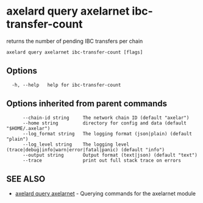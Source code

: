 # axelard query axelarnet ibc-transfer-count

returns the number of pending IBC transfers per chain

```
axelard query axelarnet ibc-transfer-count [flags]
```

## Options

```
  -h, --help   help for ibc-transfer-count
```

## Options inherited from parent commands

```
      --chain-id string     The network chain ID (default "axelar")
      --home string         directory for config and data (default "$HOME/.axelar")
      --log_format string   The logging format (json|plain) (default "plain")
      --log_level string    The logging level (trace|debug|info|warn|error|fatal|panic) (default "info")
      --output string       Output format (text|json) (default "text")
      --trace               print out full stack trace on errors
```

## SEE ALSO

- [axelard query axelarnet](/cli-docs/v0_27_0/axelard_query_axelarnet) - Querying commands for the axelarnet module
